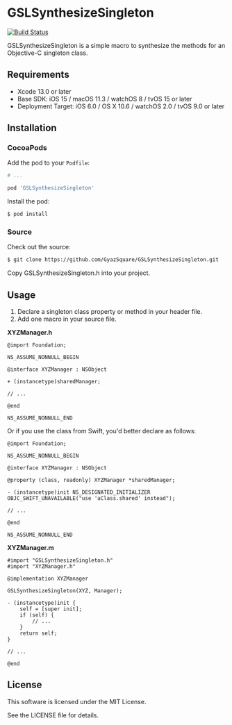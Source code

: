 # GSLSynthesizeSingleton

[![Build Status](https://github.com/GyazSquare/GSLSynthesizeSingleton/actions/workflows/test.yml/badge.svg)](https://github.com/GyazSquare/GSLSynthesizeSingleton/actions/workflows/test.yml)

GSLSynthesizeSingleton is a simple macro to synthesize the methods for an Objective-C singleton class.

## Requirements

* Xcode 13.0 or later
* Base SDK: iOS 15 / macOS 11.3 / watchOS 8 / tvOS 15 or later
* Deployment Target: iOS 6.0 / OS X 10.6 / watchOS 2.0 / tvOS 9.0 or later

## Installation

### CocoaPods

Add the pod to your `Podfile`:

```ruby
# ...

pod 'GSLSynthesizeSingleton'
```

Install the pod:

```sh
$ pod install
```

### Source

Check out the source:

```sh
$ git clone https://github.com/GyazSquare/GSLSynthesizeSingleton.git
```

Copy GSLSynthesizeSingleton.h into your project.

## Usage

1. Declare a singleton class property or method in your header file.
2. Add one macro in your source file.

**XYZManager.h**

```objc
@import Foundation;

NS_ASSUME_NONNULL_BEGIN

@interface XYZManager : NSObject

+ (instancetype)sharedManager;

// ...

@end

NS_ASSUME_NONNULL_END
```

Or if you use the class from Swift, you'd better declare as follows:

```objc
@import Foundation;

NS_ASSUME_NONNULL_BEGIN

@interface XYZManager : NSObject

@property (class, readonly) XYZManager *sharedManager;

- (instancetype)init NS_DESIGNATED_INITIALIZER OBJC_SWIFT_UNAVAILABLE("use 'aClass.shared' instead");

// ...

@end

NS_ASSUME_NONNULL_END
```

**XYZManager.m**

```objc
#import "GSLSynthesizeSingleton.h"
#import "XYZManager.h"

@implementation XYZManager

GSLSynthesizeSingleton(XYZ, Manager);

- (instancetype)init {
    self = [super init];
    if (self) {
        // ...
    }
    return self;
}

// ...

@end
```

## License

This software is licensed under the MIT License.

See the LICENSE file for details.
